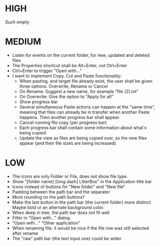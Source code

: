 # HIGH

_Such empty_

# MEDIUM

* Listen for events on the current folder, for new, updated and deleted files
* The Properties shortcut shall be Alt+Enter, not Ctrl+Enter
* Ctrl+Enter to trigger "Open with..."
* I want to implement Copy, Cut and Paste functionality:
  - When pasting, and target file already exist, the user shall be given three options: Overwrite, Rename or Cancel
  - On Rename: Suggest a new name, for example "file (2).txt"
  - On Overwrite: Give the option to "Apply for all"
  - Show progress bar
  - Several simultaneous Paste actions can happen at the "same time", meaning that files can already be in transfer when another Paste happens. Then another progress bar shall appear.
  - Cancel running file copy (per progress bar)
  - Each progress bar shall contain some information about what's being copied
  - Update the view as files are being copied over, so the new files appear (and their file sizes are being increased)

# LOW

* The icons are only Folder or File, does not show file type.
* Show "[folder name] [long dash] LitterBox" in the Application title bar
* Icons instead of buttons for "New folder" and "New file"
* Padding between the path bar and the separator
* More rounding on the path buttons?
* Make the last button in the path bar (the current folder) more distinct. Maybe bold or an alternate background color.
* When deep in tree, the path bar does not fit well
* Filter in "Open with..." dialog
* "Open with..." "Other application"
* When renaming file: it would be nice if the file row was still selected after rename
* The "raw" path bar (the text input one) could be wider
